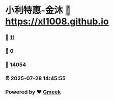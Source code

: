 # 小利特惠-金沐 :link: https://xl1008.github.io 
### :page_facing_up: [11](https://xl1008.github.io/tag.html) 
### :speech_balloon: 0 
### :hibiscus: 14054 
### :alarm_clock: 2025-07-28 14:45:55 
### Powered by :heart: [Gmeek](https://github.com/Meekdai/Gmeek)
